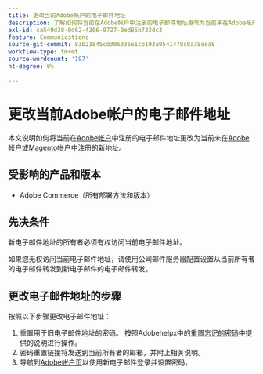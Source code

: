 ```yaml
---
title: 更改当前Adobe帐户的电子邮件地址
description: 了解如何将当前在Adobe帐户中注册的电子邮件地址更改为当前未在Adobe帐户或Magento帐户中注册的新地址。
exl-id: ca549d38-0d62-4206-9727-0ed85b733dc3
feature: Communications
source-git-commit: 83b21845cd306336e1cb193a9541478c8a38eea8
workflow-type: tm+mt
source-wordcount: '197'
ht-degree: 0%

---
```


# 更改当前Adobe帐户的电子邮件地址

本文说明如何将当前在[Adobe帐户](https://account.adobe.com/)中注册的电子邮件地址更改为当前未在[Adobe帐户](https://account.adobe.com/)或[Magento帐户](https://account.magento.com/)中注册的新地址。

## 受影响的产品和版本

* Adobe Commerce（所有部署方法和版本）

## 先决条件

新电子邮件地址的所有者必须有权访问当前电子邮件地址。

如果您无权访问当前电子邮件地址，请使用公司邮件服务器配置设置从当前所有者的电子邮件转发到新电子邮件的电子邮件转发。

## 更改电子邮件地址的步骤

按照以下步骤更改电子邮件地址：

1. 重置用于旧电子邮件地址的密码。 按照Adobehelpx中的[重置忘记的密码](https://helpx.adobe.com/cn/manage-account/using/change-or-reset-password.html)中提供的说明进行操作。
1. 密码重置链接将发送到当前所有者的邮箱，并附上相关说明。
1. 导航到[Adobe帐户页](https://account.adobe.com)以使用新电子邮件登录并设置密码。
